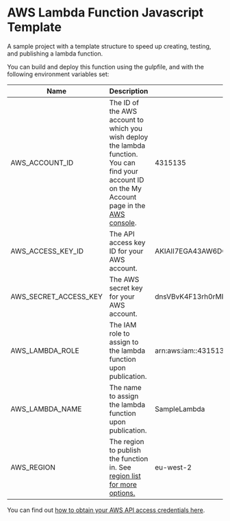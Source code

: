 # AWS Lambda Function Javascript Template
A sample project with a template structure to speed up creating, testing, and publishing a lambda function. 

You can build and deploy this function using the gulpfile, and with the following environment variables set:

| Name | Description | Example |
| --- | --- | --- | 
| AWS_ACCOUNT_ID | The ID of the AWS account to which you wish deploy the lambda function. You can find your account ID on the My Account page in the [AWS console](https://console.aws.amazon.com/billing/home?#/account). | 4315135 |
| AWS_ACCESS_KEY_ID | The API access key ID for your AWS account.  | AKIAII7EGA43AW6DQJGQ |
| AWS_SECRET_ACCESS_KEY | The AWS secret key for your AWS account. | dnsVBvK4F13rh0rMFUwiefIbKe/xGd2JPjDT |
| AWS_LAMBDA_ROLE | The IAM role to assign to the lambda function upon publication. | arn:aws:iam::4315135:role/SimpleLambdaFunctionRole |
| AWS_LAMBDA_NAME | The name to assign the lambda function upon publication. | SampleLambda |
| AWS_REGION | The region to publish the function in. See [region list for more options.](https://docs.aws.amazon.com/general/latest/gr/rande.html) | eu-west-2 |

You can find out [how to obtain your AWS API access credentials here](https://docs.aws.amazon.com/general/latest/gr/aws-sec-cred-types.html).
